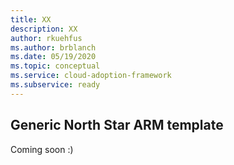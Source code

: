 ```yaml
---
title: XX
description: XX
author: rkuehfus
ms.author: brblanch
ms.date: 05/19/2020
ms.topic: conceptual
ms.service: cloud-adoption-framework
ms.subservice: ready
---
```


## Generic North Star ARM template

Coming soon :)
